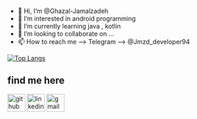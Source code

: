 - 👋 Hi, I’m @Ghazal-Jamalzadeh
- 👀 I’m interested in android programming
- 🌱 I’m currently learning java , kotlin 
- 💞️ I’m looking to collaborate on ...
- 📫 How to reach me --> Telegram --> @Jmzd_developer94

[![Top Langs](https://github-readme-stats.vercel.app/api/top-langs/?username=Ghazal-Jamalzadeh&layout=compact)](https://github.com/anuraghazra/github-readme-stats)



##  find me here

[<img src='https://cdn.jsdelivr.net/npm/simple-icons@3.0.1/icons/github.svg' alt='github' height='40'>](https://github.com/Ghazal-Jamalzadeh)  [<img src='https://cdn.jsdelivr.net/npm/simple-icons@3.0.1/icons/linkedin.svg' alt='linkedin' height='40'>](https://www.linkedin.com/in/ghazal-jamalzadeh) [<img src='https://cdn.jsdelivr.net/npm/simple-icons@3.0.1/icons/gmail.svg' alt='gmail' height='40'>](jmzd.developer94@gmail.com)

